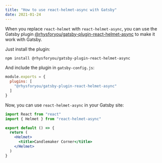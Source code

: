 ```yaml
---
title: "How to use react-helmet-async with Gatsby"
date: 2021-01-24
---
```

When you replace `react-helmet` with `react-helmet-async`, you can use the Gatsby plugin [@rhysforyou/gatsby-plugin-react-helmet-async](https://www.gatsbyjs.org/packages/@rhysforyou/gatsby-plugin-react-helmet-async/) to make it work with Gatsby.

Just install the plugin:

```bash
npm install @rhysforyou/gatsby-plugin-react-helmet-async
```

And include the plugin in `gatsby-config.js`:

```jsx
module.exports = {
  plugins: [
    "@rhysforyou/gatsby-plugin-react-helmet-async"
  ]
}
```

Now, you can use `react-helmet-async` in your Gatsby site:

```jsx
import React from "react"
import { Helmet } from "react-helmet-async"

export default () => {
  return (
    <Helmet>
      <title>Candlemaker Corner</title>
    </Helmet>
  )
}
```
